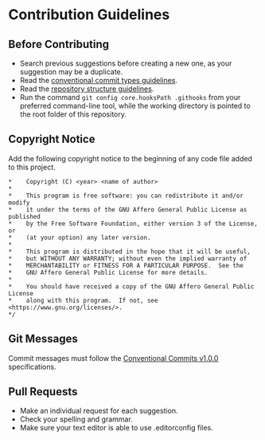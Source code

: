 # Contribution Guidelines

## **Before Contributing**

- Search previous suggestions before creating a new one, as your suggestion may be a duplicate.
- Read the [conventional commit types guidelines](/.docs/conventional.types.md).
- Read the [repository structure guidelines](/.docs/repository.structure.md).
- Run the command ```git config core.hooksPath .githooks``` from your preferred command-line tool, while the working directory is pointed to the root folder of this repository.

## **Copyright Notice**

Add the following copyright notice to the beginning of any code file added to this project.

```/*
*    Copyright (C) <year> <name of author>
*
*    This program is free software: you can redistribute it and/or modify
*    it under the terms of the GNU Affero General Public License as published
*    by the Free Software Foundation, either version 3 of the License, or
*    (at your option) any later version.
*
*    This program is distributed in the hope that it will be useful,
*    but WITHOUT ANY WARRANTY; without even the implied warranty of
*    MERCHANTABILITY or FITNESS FOR A PARTICULAR PURPOSE.  See the
*    GNU Affero General Public License for more details.
*
*    You should have received a copy of the GNU Affero General Public License
*    along with this program.  If not, see <https://www.gnu.org/licenses/>.
*/
```

## **Git Messages**

Commit messages must follow the [Conventional Commits v1.0.0](https://www.conventionalcommits.org/en/v1.0.0/) specifications.

## **Pull Requests**

- Make an individual request for each suggestion.
- Check your spelling and grammar.
- Make sure your text editor is able to use .editorconfig files.
